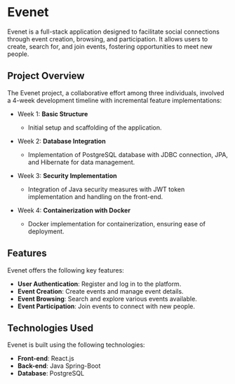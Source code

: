 # Evenet

Evenet is a full-stack application designed to facilitate social connections through event creation, browsing, and participation. It allows users to create, search for, and join events, fostering opportunities to meet new people.

## Project Overview

The Evenet project, a collaborative effort among three individuals, involved a 4-week development timeline with incremental feature implementations:

- Week 1: **Basic Structure**
  - Initial setup and scaffolding of the application.

- Week 2: **Database Integration**
  - Implementation of PostgreSQL database with JDBC connection, JPA, and Hibernate for data management.

- Week 3: **Security Implementation**
  - Integration of Java security measures with JWT token implementation and handling on the front-end.

- Week 4: **Containerization with Docker**
  - Docker implementation for containerization, ensuring ease of deployment.

## Features

Evenet offers the following key features:

- **User Authentication**: Register and log in to the platform.
- **Event Creation**: Create events and manage event details.
- **Event Browsing**: Search and explore various events available.
- **Event Participation**: Join events to connect with new people.

## Technologies Used

Evenet is built using the following technologies:

- **Front-end**: React.js
- **Back-end**: Java Spring-Boot
- **Database**: PostgreSQL
